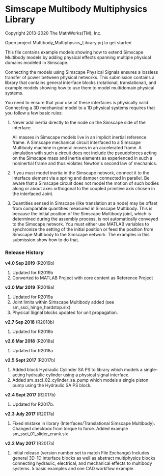 # **Simscape Multibody Multiphysics Library**
Copyright 2013-2020 The MathWorks(TM), Inc.

Open project Multibody_Multiphysics_Library.prj to get started

This file contains example models showing how to extend Simscape Multibody models
by adding physical effects spanning multiple physical domains modeled in Simscape. 

Connecting the models using Simscape Physical Signals ensures a lossless transfer 
of power between physical networks. This submission contains a library that contains 
general interface blocks (rotational, translational), and example models showing 
how to use them to model multidomain physical systems.

You need to ensure that your use of these interfaces is physically valid.  Connecting
a 3D mechanical model to a 1D physical systems requires that you follow a few basic
rules:

1. Never add inertia directly to the node on the Simscape side of the interface.
  
   All masses in Simscape models live in an implicit inertial reference frame. A Simscape mechanical 
   circuit interfaced to a Simscape Multibody machine in general moves in an accelerated frame. A simulation 
   with such a circuit does not include the pseudoforces acting on the Simscape mass and inertia elements 
   as experienced in such a noninertial frame and thus violates Newton's second law of mechanics.

2. If you must model inertia in the Simscape network, connect it to the interface element 
   via a spring and damper connected in parallel.  Be aware that a Simscape circuit does not model 
   the motion of such bodies along or about axes orthogonal to the coupled primitive axis chosen 
   in the interfaced Joint.

3. Quantities sensed in Simscape (like translation at a node) may be offset from comparable quantities
   measured in Simscape Multibody.  This is because the initial position of the Simscape Multibody joint,
   which is determined during the assembly process, is not automatically conveyed to the Simscape network.
   You must either use MATLAB variables to synchronize the setting of the initial position or feed
   the position from Simscape Multibody to the Simscape network.  The examples in this submission
   show how to do that.

### **Release History** 
**v4.0 Sep 2019** (R2019b)   
1. Updated for R2019b
2. Converted to MATLAB Project with core content as Reference Project

**v3.0 	Mar 2019** (R2019a)
1. Updated for R2019a
2. Joint limits within Simscape Multibody added (see sm_ssci_hinge_hardstop.slx)
3. Physical Signal blocks updated for unit propagation.

**v2.7 Sep 2018** (R2018b)
1. Updated for R2018b

**v2.6 Mar 2018** (R2018a)
1. Updated for R2018a

**v2.5 Sept 2017** (R2017b)
1. Added block Hydraulic Cylinder SA PS to library which models
   a single-acting hydraulic cylinder using a physical signal interface.  
2. Added sm_ssci_02_cylinder_sa_pump which models a single 
   piston pump using the Hydraulic SA PS block.                          

**v2.4 Sept 2017** (R2017b)
1. Updated for R2017b.

**v2.3 July 2017** (R2017a)
1. Fixed mistake in library (Interfaces/Translational Simscape Multibody).
   Changed checkbox from torque to force.
   Added example sm_ssci_01_slider_crank.slx                            

**v2.2 	May 2017** (R2017a)
1. Initial release (version number set to match File Exchange)
   Includes general 3D-1D interface blocks as well as abstract multiphysics
   blocks connecting hydraulic, electrical, and mechanical effects to
   multibody systems.  5 basic examples and one CAD workflow example.

